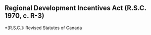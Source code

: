 ## Regional Development Incentives Act (R.S.C. 1970, c. R-3)
  *[R.S.C.]: Revised Statutes of Canada
